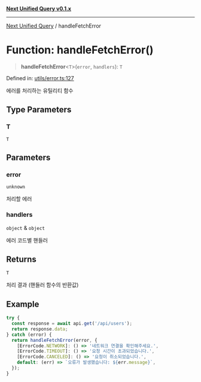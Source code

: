 [**Next Unified Query v0.1.x**](../README.md)

***

[Next Unified Query](../globals.md) / handleFetchError

# Function: handleFetchError()

> **handleFetchError**\<`T`\>(`error`, `handlers`): `T`

Defined in: [utils/error.ts:127](https://github.com/newExpand/next-unified-query/blob/main/packages/core/src/utils/error.ts#L127)

에러를 처리하는 유틸리티 함수

## Type Parameters

### T

`T`

## Parameters

### error

`unknown`

처리할 에러

### handlers

`object` & `object`

에러 코드별 핸들러

## Returns

`T`

처리 결과 (핸들러 함수의 반환값)

## Example

```ts
try {
  const response = await api.get('/api/users');
  return response.data;
} catch (error) {
  return handleFetchError(error, {
    [ErrorCode.NETWORK]: () => '네트워크 연결을 확인해주세요.',
    [ErrorCode.TIMEOUT]: () => '요청 시간이 초과되었습니다.',
    [ErrorCode.CANCELED]: () => '요청이 취소되었습니다.',
    default: (err) => `오류가 발생했습니다: ${err.message}`,
  });
}
```
